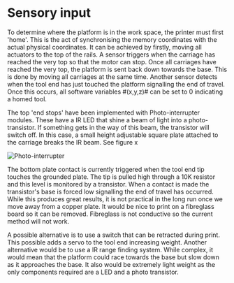 Sensory input
=============

To determine where the platform is in the work space, the printer must first 'home'. This is the act of synchronising the memory coordinates with the actual physical coordinates. It can be achieved by firstly, moving all actuators to the top of the rails. A sensor triggers when the carriage has reached the very top so that the motor can stop. Once all carriages have reached the very top, the platform is sent back down towards the base. This is done by moving all carriages at the same time. Another sensor detects when the tool end has just touched the platform signalling the end of travel. Once this occurs, all software variables #(x,y,z)# can be set to 0 indicating a homed tool.

The top 'end stops' have been implemented with Photo-interrupter modules. These have a IR LED that shine a beam of light into a photo-transistor. If something gets in the way of this beam, the transistor will switch off. In this case, a small height adjustable square plate attached to the carriage breaks the IR beam. See figure x

![Photo-interrupter](endstop.jpg)


The bottom plate contact is currently triggered when the tool end tip touches the grounded plate. The tip is pulled high through a 10K resistor and this level is monitored by a transistor. When a contact is made the transistor's base is forced low signalling the end of travel has occurred. While this produces great results, it is not practical in the long run once we move away from a copper plate. It would be nice to print on a fibreglass board so it can be removed. Fibreglass is not conductive so the current method will not work.

A possible alternative is to use a switch that can be retracted during print. This possible adds a servo to the tool end increasing weight. Another alternative would be to use a IR range finding system. While complex, it would mean that the platform could race towards the base but slow down as it approaches the base. It also would be extremely light weight as the only components required are a LED and a photo transistor.

